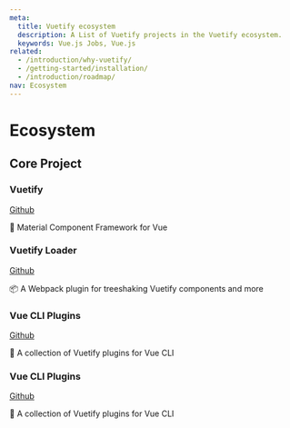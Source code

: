 ```yaml
---
meta:
  title: Vuetify ecosystem
  description: A List of Vuetify projects in the Vuetify ecosystem.
  keywords: Vue.js Jobs, Vue.js 
related:
  - /introduction/why-vuetify/
  - /getting-started/installation/
  - /introduction/roadmap/
nav: Ecosystem
---
```


# Ecosystem

 ## Core Project

 ### Vuetify
 [Github](https://github.com/vuetifyjs/vuetify)
 
  🐉 Material Component Framework for Vue

 ### Vuetify Loader
 [Github](https://github.com/vuetifyjs/vuetify-loader)

  📦 A Webpack plugin for treeshaking Vuetify components and more

  ### Vue CLI Plugins
  [Github](https://github.com/vuetifyjs/vue-cli-plugins)

🔌 A collection of Vuetify plugins for Vue CLI

  ### Vue CLI Plugins
  [Github](https://github.com/vuetifyjs/vue-cli-plugins)

🔌 A collection of Vuetify plugins for Vue CLI


  <backmatter />